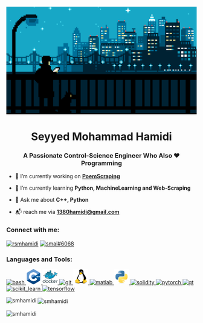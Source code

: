 [![MasterHead](https://github.com/smhamidi/smhamidi/blob/main/Banner.gif)](https://rishavchanda.io)

<h1 align="center">Seyyed Mohammad Hamidi</h1>
<h3 align="center">A Passionate Control-Science Engineer Who Also ❤️ Programming</h3>

- 🔭 I’m currently working on [**PoemScraping**](https://github.com/smhamidi/WrittenForFun_PoemScraping_Python)

- 🌱 I’m currently learning **Python, MachineLearning and Web-Scraping**

- 💬 Ask me about **C++, Python**

- 📬️ reach me via **1380hamidi@gmail.com**

<h3 align="left">Connect with me:</h3>
<p align="left">
<a href="https://t.me/rsmhamidi" target="blank"><img align="center" src="https://upload.wikimedia.org/wikipedia/commons/8/83/Telegram_2019_Logo.svg" alt="rsmhamidi" height="35" width="35" /></a>
<a href="https://discord.com/users/986911034797330442" target="blank"><img align="center" src="https://www.svgrepo.com/show/353655/discord-icon.svg" alt="smai#6068" height="35" width="35" /></a>
</p>

<h3 align="left">Languages and Tools:</h3>
<p align="left"> <a href="https://www.gnu.org/software/bash/" target="_blank" rel="noreferrer"> <img src="https://upload.wikimedia.org/wikipedia/commons/4/4b/Bash_Logo_Colored.svg" alt="bash" width="40" height="40"/> </a> <a href="https://www.w3schools.com/cpp/" target="_blank" rel="noreferrer"> <img src="https://raw.githubusercontent.com/devicons/devicon/master/icons/cplusplus/cplusplus-original.svg" alt="cplusplus" width="40" height="40"/> </a> <a href="https://www.docker.com/" target="_blank" rel="noreferrer"> <img src="https://raw.githubusercontent.com/devicons/devicon/master/icons/docker/docker-original-wordmark.svg" alt="docker" width="40" height="40"/> </a> <a href="https://git-scm.com/" target="_blank" rel="noreferrer"> <img src="https://www.vectorlogo.zone/logos/git-scm/git-scm-icon.svg" alt="git" width="40" height="40"/> </a> <a href="https://www.linux.org/" target="_blank" rel="noreferrer"> <img src="https://raw.githubusercontent.com/devicons/devicon/master/icons/linux/linux-original.svg" alt="linux" width="40" height="40"/> </a> <a href="https://www.mathworks.com/" target="_blank" rel="noreferrer"> <img src="https://upload.wikimedia.org/wikipedia/commons/2/21/Matlab_Logo.png" alt="matlab" width="40" height="40"/> </a> <a href="https://www.python.org" target="_blank" rel="noreferrer"> <img src="https://raw.githubusercontent.com/devicons/devicon/master/icons/python/python-original.svg" alt="python" width="40" height="40"/> </a> <a href="https://soliditylang.org/" rel="noreferrer"> <img src="https://smartcontractprogrammer.com/static/media/logo.cae6ce4a.svg" alt="solidity" width="45" height="45"/> </a> <a href="https://pytorch.org/" target="_blank" rel="noreferrer"> <img src="https://www.vectorlogo.zone/logos/pytorch/pytorch-icon.svg" alt="pytorch" width="40" height="40"/> </a> <a href="https://www.qt.io/" target="_blank" rel="noreferrer"> <img src="https://upload.wikimedia.org/wikipedia/commons/0/0b/Qt_logo_2016.svg" alt="qt" width="40" height="40"/> </a> <a href="https://scikit-learn.org/" target="_blank" rel="noreferrer"> <img src="https://upload.wikimedia.org/wikipedia/commons/0/05/Scikit_learn_logo_small.svg" alt="scikit_learn" width="40" height="40"/> </a> <a href="https://www.tensorflow.org" target="_blank" rel="noreferrer"> <img src="https://www.vectorlogo.zone/logos/tensorflow/tensorflow-icon.svg" alt="tensorflow" width="40" height="40"/> </a> </p>

<p><img align="left" src="https://github-readme-stats.vercel.app/api/top-langs/?username=smhamidi&theme=vue-dark&hide_border=true&include_all_commits=false&count_private=true&layout=compact" alt="smhamidi" /></p>

<p>&nbsp;<img align="center" src="https://github-readme-stats.vercel.app/api?username=smhamidi&theme=vue-dark&hide_border=true&include_all_commits=false&count_private=true" alt="smhamidi" /></p>

<p><img align="center" src="https://github-readme-streak-stats.herokuapp.com/?user=smhamidi&theme=vue-dark&hide_border=true" alt="smhamidi" /></p>

